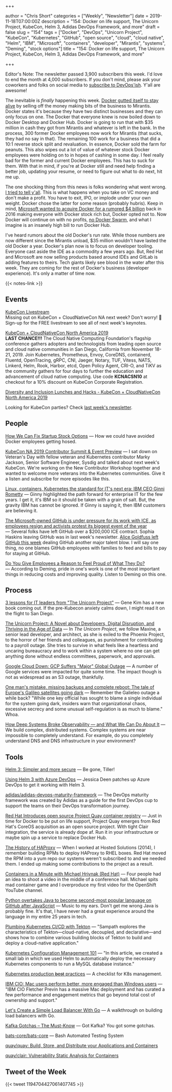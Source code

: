 +++

author = "Chris Short"
categories = ["Weekly", "Newsletter"]
date = 2019-11-18T07:00:00Z
description = "154: Docker on life support, The Unicorn Project, KubeCon, Helm 3, Adidas DevOps Framework, and more"
draft = false
slug = "154"
tags = ["Docker", "DevOps", "Unicorn Project", "KubeCon", "Kubernetes", "GitHub", "open source", "cloud", "cloud native", "Helm", "IBM", "Microsoft", "containers", "developer", "Mirantis", "systems", "Deming", "stock options"]
title = "154: Docker on life support, The Unicorn Project, KubeCon, Helm 3, Adidas DevOps Framework, and more"

+++

Editor's Note: The newsletter passed 3,900 subscribers this week. I'd love to end the month at 4,000 subscribers. If you don't mind, please ask your coworkers and folks on social media to [subscribe to DevOps'ish](https://devopsish.com/subscribe/). Y'all are awesome!

The inevitable is *finally* happening this week. [Docker  gutted itself to stay alive](https://thenewstack.io/mirantis-acquires-docker-enterprise/) by selling off the money making bits of the business to Mirantis. Docker states it's because they have two distinct businesses and they can only focus on one. The Docker that everyone knew is now boiled down to Docker Desktop and Docker Hub. Docker is going to run that with $35 million in cash they got from Mirantis and whatever is left in the bank. In the process, 300 former Docker employees now work for Mirantis (that sucks, they had no say in that). The remaining 100 work for a business that did a 10:1 reverse stock split and revaluation. In essence, Docker sold the farm for peanuts. This also wipes out a lot of  value of whatever stock Docker employees were holding on to in hopes of cashing in some day. I feel really bad for the former and current Docker employees. This has to suck for them. With that in mind, if you're at Docker still and need help finding a better job, updating your resume, or need to figure out what to do next, hit me up.

The one shocking thing from this news is folks wondering what went wrong. [I tried to tell y'all](https://chrisshort.net/docker-inc-is-dead/). This is what happens when you take on VC money and don't make a profit. You have to exit, IPO, or implode under your own weight. Docker chose the latter for some reason (probably hubris). Keep in mind, [Microsoft wanted to acquire Docker for a rumored $4 billion](https://www.sdxcentral.com/articles/news/sources-microsoft-tried-to-buy-docker-for-4b/2016/06/) back in 2016 making everyone with Docker stock rich but, Docker opted not to. Now Docker will continue on with no profits, [no Docker Swarm](https://www.mirantis.com/company/press-center/company-news/mirantis-acquires-docker-enterprise/), and what I imagine is an insanely high bill to run Docker Hub.

I've heard rumors about the old Docker's run rate. While those numbers are now different since the Mirantis unload, $35 million wouldn't have lasted the old Docker a year. Docker's plan now is to focus on developer tooling. Everyone cast aside the IDE as a commodity a few years ago. But, Red Hat and Microsoft are now selling products based around IDEs and GitLab is adding features to theirs. Tech giants likely see blood in the water after this week. They are coming for the rest of Docker's business (developer experience). It's only a matter of time now.

{{< notes-link >}}

## Events

[KubeCon Livestream](https://events19.linuxfoundation.org/events/kubecon-cloudnativecon-north-america-2019/livestream/?utm_source=devopsish&utm_campaign=154)  
Missing out on KubeCon + CloudNativeCon NA next week? Don't worry! 🌟Sign-up for the FREE livestream to see all of next week's keynotes.

[KubeCon + CloudNativeCon North America 2019](https://cshort.co/kcna19)  
**LAST CHANCE!!!** The Cloud Native Computing Foundation's flagship conference gathers adopters and technologists from leading open source and cloud native communities in San Diego, California from November 18-21, 2019. Join Kubernetes, Prometheus, Envoy, CoreDNS, containerd, Fluentd, OpenTracing, gRPC, CNI, Jaeger, Notary, TUF, Vitess, NATS, Linkerd, Helm, Rook, Harbor, etcd, Open Policy Agent, CRI-O, and TiKV as the community gathers for four days to further the education and advancement of cloud native computing. Use code **KCNACSN10** at checkout for a 10% discount on KubeCon Corporate Registration.

[Diversity and Inclusion Lunches and Hacks - KubeCon + CloudNativeCon North America 2019](https://events19.linuxfoundation.org/events/kubecon-cloudnativecon-north-america-2019/attend/diversity-and-inclusion/?utm_source=devopsish&utm_campaign=154)

Looking for KubeCon parties? Check [last week's newsletter](https://devopsish.com/153/).

## People

[How We Can Fix Startup Stock Options](https://pete.wtf/blog/how-we-can-fix-startup-stock-options/) — How we could have avoided Docker employees getting hosed.

[KubeCon NA 2019 Contributor Summit & Event Preview](http://podcast.podctl.com/110399/2055312-kubecon-na-2019-contributor-summit-event-preview) — I sat down on Veteran's Day with fellow veteran and Kubernetes contributor Marky Jackson, Senior Software Engineer, Sysdig and talked about next week's KubeCon. We're working on the New Contributor Workshop together and wanted to welcome more veterans into the Kubernetes communities. Give it a listen and subscribe for more episodes like this.

[Linux, containers, Kubernetes the standard for IT's next era: IBM CEO Ginni Rometty](https://www.computerworld.com.au/article/668544/linux-containers-kubernetes-new-standard-it-next-era-ibm-ceo-ginni-rometty/) — Ginny highlighted the path forward for enterprise IT for the few years. I get it, it's IBM so it should be taken with a grain of salt. But, the gravity IBM has cannot be ignored. If Ginny is saying it, then IBM customers are believing it.

[The Microsoft-owned GitHub is under pressure for its work with ICE, as employees resign and activists protest its biggest event of the year](https://www.businessinsider.com/github-employees-ice-contracts-protest-microsoft-2019-11) — Several folks have left GitHub over a $200,000 ICE contract. Sophia Haskins leaving GitHub was in last week's newsletter. [Alice Goldfuss left GitHub this week](https://twitter.com/alicegoldfuss/status/1194666475325231104) dealing GitHub another major talent blow. I will say one thing, no one blames GitHub employees with families to feed and bills to pay for staying at GitHub.

[Do You Give Employees a Reason to Feel Proud of What They Do?](https://hbr.org/2019/11/do-you-give-employees-a-reason-to-feel-proud-of-what-they-do) — According to Deming, pride in one's work is one of the most important things in reducing costs and improving quality. Listen to Deming on this one.

## Process

[3 lessons for IT leaders from "​The Unicorn Project"](https://enterprisersproject.com/article/2019/11/3-lessons-it-leaders-unicorn-project) — Gene Kim has a new book coming out. If the pre-Kubecon anxiety calms down, I might read it on the flight to San Diego.

[The Unicorn Project: A Novel about Developers, Digital Disruption, and Thriving in the Age of Data](https://amzn.to/2XqekFl) — In *The Unicorn Project*, we follow Maxine, a senior lead developer, and architect, as she is exiled to the Phoenix Project, to the horror of her friends and colleagues, as punishment for contributing to a payroll outage. She tries to survive in what feels like a heartless and uncaring bureaucracy and to work within a system where no one can get anything done without endless committees, paperwork, and approvals.

[Google Cloud Down: GCP Suffers "Major" Global Outage](https://www.cbronline.com/news/google-cloud-down) — A number of Google services were impacted for quite some time. The impact though is not as widespread as an S3 outage, thankfully.

[One man's mistake, missing backups and complete reboot: The tale of Europe's Galileo satellites going dark](https://www.theregister.co.uk/2019/11/08/galileo_satellites_outage/) — Remember the Galieleo outage a while back? "While one key official has sought to blame a single individual for the system going dark, insiders warn that organizational chaos, excessive secrecy and some unusual self-regulation is as much to blame." Whoa.

[How Deep Systems Broke Observability — and What We Can Do About It](https://lightstep.com/blog/how-deep-systems-broke-observability-and-what-we-can-do-about-it/) — We build complex, distributed systems. Complex systems are near impossible to completely understand. For example, do you completely understand DNS and DNS infrastructure in your environment?

## Tools

[Helm 3: Simpler and more secure](https://cloudblogs.microsoft.com/opensource/2019/11/13/helm-3-available-simpler-more-secure/) — Be gone, Tiller!

[Using Helm 3 with Azure DevOps](https://jessicadeen.com/using-helm-3-with-azure-devops/) — Jessica Deen patches up Azure DevOps to get it working with Helm 3.

[adidas/adidas-devops-maturity-framework](https://github.com/adidas/adidas-devops-maturity-framework) — The DevOps maturity framework was created by Adidas as a guide for the first DevOps cup to support the teams on their DevOps transformation journey.

[Red Hat Introduces open source Project Quay container registry](https://www.redhat.com/en/blog/red-hat-introduces-open-source-project-quay-container-registry) — Just in time for Docker to be put on life support, Project Quay emerges from Red Hat's CoreOS acquisition as an open source project. With tight Clair integration, the service is already dope af. Run it in your infrastructure or maybe spin up a service to replace Docker Hub.

[The History of HAProxy](https://www.haproxy.com/blog/the-history-of-haproxy/) — When I worked at Hosted Solutions (2014), I remember building RPMs to deploy HAProxy to RHEL boxes. Red Hat moved the RPM into a yum repo our systems weren't subscribed to and we needed them. I ended up making some contributions to the project as a result.

[Containers in a Minute with Michael Hrivnak (Red Hat)](https://youtu.be/B9IOukIZoq4) — Four people had an idea to shoot a video in the middle of a conference hall. Michael spits mad container game and I overproduce my first video for the OpenShift YouTube channel.

[Python overtakes Java to become second-most popular language on GitHub after JavaScript](https://www.theregister.co.uk/2019/11/07/python_java_github_javascript/) — Music to my ears. Don't get me wrong Java is probably fine. It's that, I have never had a great experience around the language in my entire 25 years in tech.

[Plumbing Kubernetes CI/CD with Tekton](https://developers.redhat.com/blog/2019/11/12/plumbing-kubernetes-ci-cd-with-tekton/) — "Sampath explores the characteristics of Tekton—cloud-native, decoupled, and declarative—and shows how to combine various building blocks of Tekton to build and deploy a cloud-native application."

[Kubernetes Configuration Management 101](https://www.magalix.com/blog/kubernetes-configuration-management-101) — "In this article, we created a small lab in which we used Helm to automatically deploy the necessary Kubernetes components to run a MySQL database instance."

[Kubernetes production ~~best~~ practices](https://learnk8s.io/production-best-practices/) — A checklist for K8s management.

[IBM CIO: Mac users perform better, more engaged than Windows users](https://www.zdnet.com/article/ibm-cio-mac-users-perform-better-more-engaged-than-windows-users/) — "IBM CIO Fletcher Previn has a massive Mac deployment and has curated a few performance and engagement metrics that go beyond total cost of ownership and support."

[Let's Create a Simple Load Balancer With Go](https://kasvith.github.io/posts/lets-create-a-simple-lb-go/) — A walkthrough on building load balancers with Go.

[Kafka Gotchas – The Must-Know](https://dev.to/ekoutanov/kafka-gotchas-good-but-far-from-perfect-2jcj) — Got Kafka? You got some gotchas.

[bats-core/bats-core](https://github.com/bats-core/bats-core) — Bash Automated Testing System

[quay/quay: Build, Store, and Distribute your Applications and Containers](https://github.com/quay/quay)

[quay/clair: Vulnerability Static Analysis for Containers](https://github.com/quay/clair)

## Tweet of the Week

{{< tweet 1194704427061407745 >}}

